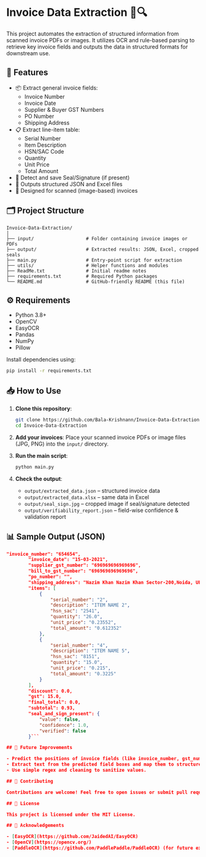 # Invoice Data Extraction 📄🔍

This project automates the extraction of structured information from scanned invoice PDFs or images. It utilizes OCR and rule-based parsing to retrieve key invoice fields and outputs the data in structured formats for downstream use.

## 🚀 Features

-   📦 Extract general invoice fields:
    -   Invoice Number
    -   Invoice Date
    -   Supplier & Buyer GST Numbers
    -   PO Number
    -   Shipping Address
-   📋 Extract line-item table:
    -   Serial Number
    -   Item Description
    -   HSN/SAC Code
    -   Quantity
    -   Unit Price
    -   Total Amount
-   🧾 Detect and save Seal/Signature (if present)
-   💾 Outputs structured JSON and Excel files
-   🧠 Designed for scanned (image-based) invoices

## 🗂️ Project Structure

```
Invoice-Data-Extraction/
│
├── input/                   # Folder containing invoice images or PDFs
├── output/                  # Extracted results: JSON, Excel, cropped seals
├── main.py                  # Entry-point script for extraction
├── utils/                   # Helper functions and modules
├── ReadMe.txt               # Initial readme notes
├── requirements.txt         # Required Python packages
└── README.md                # GitHub-friendly README (this file)
```

## ⚙️ Requirements

-   Python 3.8+
-   OpenCV
-   EasyOCR
-   Pandas
-   NumPy
-   Pillow

Install dependencies using:

```bash
pip install -r requirements.txt
```

## 📥 How to Use

1. **Clone this repository**:

    ```bash
    git clone https://github.com/Bala-Krishnann/Invoice-Data-Extraction.git
    cd Invoice-Data-Extraction
    ```

2. **Add your invoices**:
   Place your scanned invoice PDFs or image files (JPG, PNG) into the `input/` directory.

3. **Run the main script**:

    ```bash
    python main.py
    ```

4. **Check the output**:
    - `output/extracted_data.json` – structured invoice data
    - `output/extracted_data.xlsx` – same data in Excel
    - `output/seal_sign.jpg` – cropped image if seal/signature detected
    - `output/verifiability_report.json` – field-wise confidence & validation report

## 📊 Sample Output (JSON)

````json
"invoice_number": "654654",
        "invoice_date": "15-03-2021",
        "supplier_gst_number": "696969696969696",
        "bill_to_gst_number": "696969696969696",
        "po_number": "",
        "shipping_address": "Nazim Khan Nazim Khan Sector-200,Noida, UP Sector-200,Noida; UP Uttar Pradesh (Uttar Pradesh",
        "items": [
            {
                "serial_number": "2",
                "description": "ITEM NAME 2",
                "hsn_sac": "2541",
                "quantity": "26.0",
                "unit_price": "0.23552",
                "total_amount": "0.612352"
            },
            {
                "serial_number": "4",
                "description": "ITEM NAME 5",
                "hsn_sac": "8151",
                "quantity": "15.0",
                "unit_price": "0.215",
                "total_amount": "0.3225"
            }
        ],
        "discount": 0.0,
        "gst": 15.0,
        "final_total": 0.0,
        "subtotal": 0.93,
        "seal_and_sign_present": {
            "value": false,
            "confidence": 1.0,
            "verified": false
        }```

## 📌 Future Improvements

- Predict the positions of invoice fields (like invoice_number, gst_number, etc.) in unseen invoice images using a trained object detection model.
- Extract text from the predicted field boxes and map them to structured invoice fields.
- Use simple regex and cleaning to sanitize values.

## 🤝 Contributing

Contributions are welcome! Feel free to open issues or submit pull requests.

## 📝 License

This project is licensed under the MIT License.

## 🙌 Acknowledgements

- [EasyOCR](https://github.com/JaidedAI/EasyOCR)
- [OpenCV](https://opencv.org/)
- [PaddleOCR](https://github.com/PaddlePaddle/PaddleOCR) (for future extensions)
````
